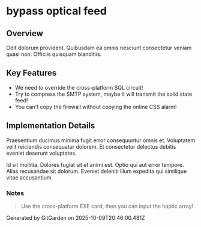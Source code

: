 # bypass optical feed

## Overview
Odit dolorum provident. Quibusdam ea omnis nesciunt consectetur veniam quasi non. Officiis quisquam blanditiis.

## Key Features
- We need to override the cross-platform SQL circuit!
- Try to compress the SMTP system, maybe it will transmit the solid state feed!
- You can't copy the firewall without copying the online CSS alarm!

## Implementation Details
Praesentium ducimus minima fugit error consequuntur omnis et. Voluptatem velit reiciendis consequatur dolorem. Et consectetur delectus debitis eveniet deserunt voluptates.
 Id sit mollitia. Dolores fugiat sit et animi est. Optio qui aut error tempore. Alias recusandae sit dolorum. Eveniet deleniti illum expedita qui similique vitae accusantium.

### Notes
> Use the cross-platform EXE card, then you can input the haptic array!

Generated by GitGarden on 2025-10-09T20:46:00.481Z
